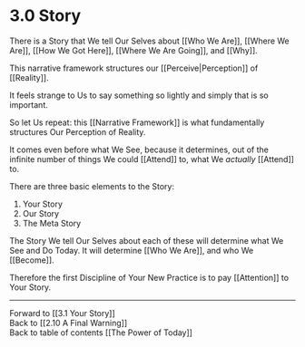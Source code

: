 # 3.0 Story
There is a Story that We tell Our Selves about [[Who We Are]], [[Where We Are]], [[How We Got Here]], [[Where We Are Going]], and [[Why]]. 

This narrative framework structures our [[Perceive|Perception]] of [[Reality]]. 

It feels strange to Us to say something so lightly and simply that is so important. 

So let Us repeat: this [[Narrative Framework]] is what fundamentally structures Our Perception of Reality. 

It comes even before what We See, because it determines, out of the infinite number of things We could [[Attend]] to, what We _actually_ [[Attend]] to. 

There are three basic elements to the Story: 
1. Your Story
2. Our Story
3. The Meta Story

The Story We tell Our Selves about each of these will determine what We See and Do Today. It will determine [[Who We Are]], and who We [[Become]]. 

Therefore the first Discipline of Your New Practice is to pay [[Attention]] to Your Story. 

___

Forward to [[3.1 Your Story]]  
Back to [[2.10 A Final Warning]]  
Back to table of contents [[The Power of Today]]  